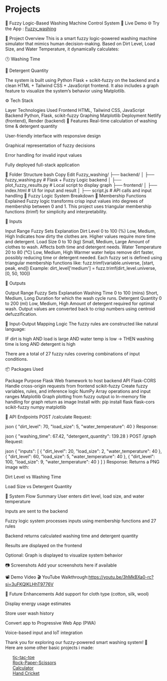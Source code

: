 # Projects
🧼 Fuzzy Logic-Based Washing Machine Control System
🚀 Live Demo
🌐 Try the App :  <a href="https://fuzzy-washing.netlify.app/">Fuzzy_washing</a>

📌 Project Overview
This is a smart fuzzy logic-powered washing machine simulator that mimics human decision-making. Based on Dirt Level, Load Size, and Water Temperature, it dynamically calculates:

🕒 Washing Time

🧴 Detergent Quantity

The system is built using Python Flask + scikit-fuzzy on the backend and a clean HTML + Tailwind CSS + JavaScript frontend. It also includes a graph feature to visualize the system’s behavior using Matplotlib.

⚙️ Tech Stack

Layer	Technologies Used
Frontend	HTML, Tailwind CSS, JavaScript
Backend	Python, Flask, scikit-fuzzy
Graphing	Matplotlib
Deployment	Netlify (frontend), Render (backend)
🎯 Features
Real-time calculation of washing time & detergent quantity

User-friendly interface with responsive design

Graphical representation of fuzzy decisions

Error handling for invalid input values

Fully deployed full-stack application

📂 Folder Structure
bash
Copy
Edit
Fuzzy_washing/
├── backend/
│   ├── fuzzy_washing.py         # Flask + Fuzzy Logic backend
│   ├── plot_fuzzy_results.py    # Local script to display graph
├── frontend/
│   ├── index.html               # UI for input and result
│   ├── script.js                # API calls and input handling
🧠 Fuzzy Logic System Breakdown
📌 Membership Functions Explained
Fuzzy logic transforms crisp input values into degrees of membership between 0 and 1. This project uses triangular membership functions (trimf) for simplicity and interpretability.

🔷 Inputs

Input	Range	Fuzzy Sets	Explanation
Dirt Level	0 to 100 (%)	Low, Medium, High	Indicates how dirty the clothes are. Higher values require more time and detergent.
Load Size	0 to 10 (kg)	Small, Medium, Large	Amount of clothes to wash. Affects both time and detergent needs.
Water Temperature	20 to 80 (°C)	Low, Medium, High	Warmer water helps remove dirt faster, possibly reducing time or detergent needed.
Each fuzzy set is defined using triangular membership functions like:
fuzz.trimf(variable.universe, [start, peak, end])
Example: dirt_level['medium'] = fuzz.trimf(dirt_level.universe, [0, 50, 100])

🔷 Outputs

Output	Range	Fuzzy Sets	Explanation
Washing Time	0 to 100 (mins)	Short, Medium, Long	Duration for which the wash cycle runs.
Detergent Quantity	0 to 200 (ml)	Low, Medium, High	Amount of detergent required for optimal wash.
Output values are converted back to crisp numbers using centroid defuzzification.

🧾 Input-Output Mapping Logic
The fuzzy rules are constructed like natural language:

IF dirt is high AND load is large AND water temp is low → THEN washing time is long AND detergent is high

There are a total of 27 fuzzy rules covering combinations of input conditions.

📦 Packages Used

Package	Purpose
Flask	Web framework to host backend API
Flask-CORS	Handle cross-origin requests from frontend
scikit-fuzzy	Create fuzzy variables, rules, and inference logic
NumPy	Array operations and input ranges
Matplotlib	Graph plotting from fuzzy output
io	In-memory file handling for graph return as image
Install with:
pip install flask flask-cors scikit-fuzzy numpy matplotlib

🔌 API Endpoints
POST /calculate
Request:

json
{
  "dirt_level": 70,
  "load_size": 5,
  "water_temperature": 40
}
Response:

json
{
  "washing_time": 67.42,
  "detergent_quantity": 139.28
}
POST /graph
Request:

json
{
  "inputs": [
    { "dirt_level": 20, "load_size": 2, "water_temperature": 40 },
    { "dirt_level": 60, "load_size": 5, "water_temperature": 40 },
    { "dirt_level": 100, "load_size": 9, "water_temperature": 40 }
  ]
}
Response:
Returns a PNG image with:

Dirt Level vs Washing Time

Load Size vs Detergent Quantity

🧩 System Flow Summary
User enters dirt level, load size, and water temperature

Inputs are sent to the backend

Fuzzy logic system processes inputs using membership functions and 27 rules

Backend returns calculated washing time and detergent quantity

Results are displayed on the frontend

Optional: Graph is displayed to visualize system behavior

📷 Screenshots
Add your screenshots here if available

📽️ Demo Video
🎬 YouTube Walkthrough:https://youtu.be/3hMkBXa0-rc?si=3uFKQlKLHhT9776V

🌱 Future Enhancements
Add support for cloth type (cotton, silk, wool)

Display energy usage estimates

Store user wash history

Convert app to Progressive Web App (PWA)

Voice-based input and IoT integration

Thank you for exploring our fuzzy-powered smart washing system! 🌟<br>
Here are some other basic projects i made:
<ul>
 <a href="https://sathviksesha.github.io/Projects/tic-tac-toe/">tic-tac-toe</a><br>
 <a href="https://sathviksesha.github.io/Projects/rock-Paper-Scissors/">Rock-Paper-Scissors</a><br>
  <a href = "https://sathviksesha.github.io/Projects/Calculator/"> Calculator </a> <br>
  <a href="https://sathviksesha.github.io/Projects/Cricket/">Hand Cricket</a>
</ul>


